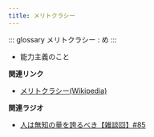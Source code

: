 ```yaml
---
title: メリトクラシー
---
```


::: glossary
メリトクラシー : め
:::

-   能力主義のこと

**関連リンク**

-   [メリトクラシー(Wikipedia)](https://ja.wikipedia.org/wiki/メリトクラシー)

**関連ラジオ**

-   [人は無知の量を誇るべき【雑談回】#85](https://www.youtube.com/watch?v=Z0KLBPiRrOY)

